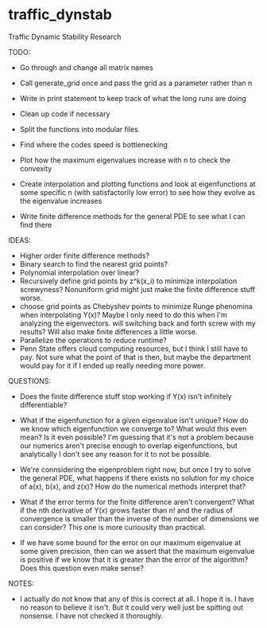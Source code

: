 # traffic_dynstab
Traffic Dynamic Stability Research

TODO:
 - Go through and change all matrix names
 - Call generate_grid once and pass the grid as a parameter rather than n
 - Write in print statement to keep track of what the long runs are doing
 - Clean up code if necessary
 - Split the functions into modular files
 - Find where the codes speed is bottlenecking

 - Plot how the maximum eigenvalues increase with n to check the convexity
 - Create interpolation and plotting functions and look at eigenfunctions at some specific n (with satisfactorily low error) to see how they evolve as the eigenvalue increases
 - Write finite difference methods for the general PDE to see what I can find there



IDEAS:
 - Higher order finite difference methods?
 - Binary search to find the nearest grid points?
 - Polynomial interpolation over linear?
 - Recursively define grid points by z^k(x_i) to minimize interpolation screwyness? Nonuniform grid might just make the finite difference stuff worse.
 - choose grid points as Chebyshev points to minimize Runge phenomina when interpolating Y(x)? Maybe I only need to do this when I'm analyzing the eigenvectors. will switching back and forth screw with my results? Will also make finite differences a little worse.
 - Parallelize the operations to reduce runtime? 
 - Penn State offers cloud computing resources, but I think I still have to pay. Not sure what the point of that is then, but maybe the department would pay for it if I ended up really needing more power.

QUESTIONS:
 - Does the finite difference stuff stop working if Y(x) isn't infinitely differentiable?
 - What if the eigenfunction for a given eigenvalue isn't unique? How do we know which eigenfunction we converge to? What would this even mean? Is it even possible? I'm guessing that it's not a problem because our numerics aren't precise enough to overlap eigenfunctions, but analytically I don't see any reason for it to not be possible.
 - We're connsidering the eigenproblem right now, but once I try to solve the general PDE, what happens if there exists no solution for my choice of a(x), b(x), and z(x)? How do the numerical methods interpret that?
 - What if the error terms for the finite difference aren't convergent? What if the nth derivative of Y(x) grows faster than n! and the radius of convergence is smaller than the inverse of the number of dimensions we can consider? This one is more curiousity than practical.

 - If we have some bound for the error on our maximum eigenvalue at some given precision, then can we assert that the maximum eigenvalue is positive if we know that it is greater than the error of the algorithm? Does this question even make sense?

NOTES:
 - I actually do not know that any of this is correct at all. I hope it is. I have no reason to believe it isn't. But it could very well just be spitting out nonsense. I have not checked it thoroughly.